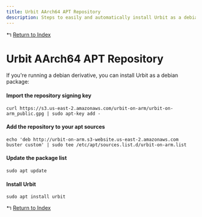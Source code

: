 ```yaml
---
title: Urbit AArch64 APT Repository
description: Steps to easily and automatically install Urbit as a debian package 
---
```


↰ [Return to Index](index.md)

# Urbit AArch64 APT Repository

If you're running a debian derivative, you can install Urbit as a debian package:

#### Import the repository signing key

`curl https://s3.us-east-2.amazonaws.com/urbit-on-arm/urbit-on-arm_public.gpg | sudo apt-key add -`

#### Add the repository to your apt sources

`echo 'deb http://urbit-on-arm.s3-website.us-east-2.amazonaws.com buster custom' | sudo tee /etc/apt/sources.list.d/urbit-on-arm.list`

#### Update the package list

`sudo apt update`

#### Install Urbit

`sudo apt install urbit`

↰ [Return to Index](index.md)
